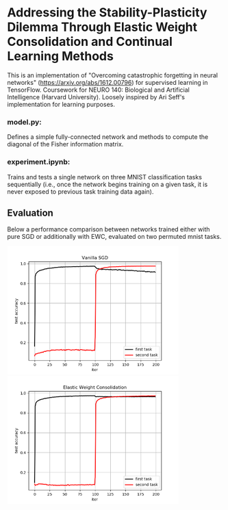 # Addressing the Stability-Plasticity Dilemma Through Elastic Weight Consolidation and Continual Learning Methods

This is an implementation of "Overcoming catastrophic forgetting in neural networks" (https://arxiv.org/abs/1612.00796) for supervised learning in TensorFlow.  Coursework for NEURO 140: Biological and Artificial Intelligence (Harvard University). Loosely inspired by Ari Seff's implementation for learning purposes.

### model.py: 
  Defines a simple fully-connected network and methods to compute the diagonal of the Fisher information matrix.

### experiment.ipynb:
  Trains and tests a single network on three MNIST classification tasks sequentially (i.e., once the network begins training on a given task, it is never exposed     to previous task training data again).

## Evaluation
Below a performance comparison between networks trained either with pure SGD or additionally with EWC, evaluated on two permuted mnist tasks. 

<img src="results_sgd.png" alt="Network without Elastic Weight Consolidation" width="400"/> <img src="results_elastic.png" alt="Network with Elastic Weight Consolidation" width="400"/>
<!-- ![Network without EWC](performance_sgd.png =100x)    
![Network with EWC](performance_ewc.png =100x) -->
